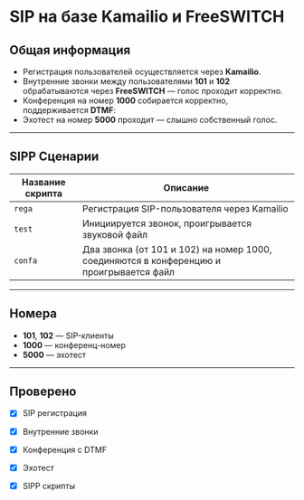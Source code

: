 # SIP на базе Kamailio и FreeSWITCH

##  Общая информация

- Регистрация пользователей осуществляется через **Kamailio**.
- Внутренние звонки между пользователями **101** и **102** обрабатываются через **FreeSWITCH** — голос проходит корректно.
- Конференция на номер **1000** собирается корректно, поддерживается **DTMF**:
- Эхотест на номер **5000** проходит — слышно собственный голос.

---

##  SIPP Сценарии

| Название скрипта | Описание                                                                 |
|------------------|--------------------------------------------------------------------------|
| `rega`           | Регистрация SIP-пользователя через Kamailio                              |
| `test`           | Инициируется звонок, проигрывается звуковой файл                         |
| `confa`          | Два звонка (от 101 и 102) на номер 1000, соединяются в конференцию и проигрывается файл |

---

## Номера

- **101**, **102** — SIP-клиенты
- **1000** — конференц-номер
- **5000** — эхотест

---

##  Проверено

- [x] SIP регистрация
- [x] Внутренние звонки
- [x] Конференция с DTMF
- [x] Эхотест
- [x] SIPP скрипты

